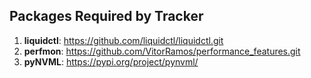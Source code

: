 ## Packages Required by Tracker

1) **liquidctl**: https://github.com/liquidctl/liquidctl.git
2) **perfmon**: https://github.com/VitorRamos/performance_features.git
3) **pyNVML**: https://pypi.org/project/pynvml/
